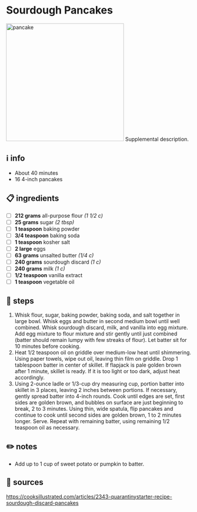 # Sourdough Pancakes
<img src="https://res.cloudinary.com/hksqkdlah/image/upload/v1/CIO%20Web%20Articles/AJ_Sourdough/flapjacks3" alt="pancake" width="320"/>  
Supplemental description.  

## ℹ️ info
* About 40 minutes  
* 16 4-inch pancakes  

## 📋 ingredients
- [ ] **212	grams**	all-purpose flour *(1 1/2 c)*
- [ ] **25	grams**	sugar *(2 tbsp)*
- [ ] **1	teaspoon**	baking powder
- [ ] **3/4	teaspoon**	baking soda
- [ ] **1	teaspoon**	kosher salt
- [ ] **2	large**	eggs
- [ ] **63	grams**	unsalted butter *(1/4 c)*
- [ ] **240	grams**	sourdough discard *(1 c)*
- [ ] **240	grams**	milk *(1 c)*
- [ ] **1/2	teaspoon**	vanilla extract
- [ ] **1	teaspoon**	vegetable oil

## 🔪 steps
1. Whisk flour, sugar, baking powder, baking soda, and salt together in large bowl. Whisk eggs and butter in second medium bowl until well combined. Whisk sourdough discard, milk, and vanilla into egg mixture. Add egg mixture to flour mixture and stir gently until just combined (batter should remain lumpy with few streaks of flour). Let batter sit for 10 minutes before cooking.
2. Heat 1/2 teaspoon oil on griddle over medium-low heat until shimmering. Using paper towels, wipe out oil, leaving thin film on griddle. Drop 1 tablespoon batter in center of skillet. If flapjack is pale golden brown after 1 minute, skillet is ready. If it is too light or too dark, adjust heat accordingly.
3. Using 2-ounce ladle or 1/3-cup dry measuring cup, portion batter into skillet in 3 places, leaving 2 inches between portions. If necessary, gently spread batter into 4-inch rounds. Cook until edges are set, first sides are golden brown, and bubbles on surface are just beginning to break, 2 to 3 minutes. Using thin, wide spatula, flip pancakes and continue to cook until second sides are golden brown, 1 to 2 minutes longer. Serve. Repeat with remaining batter, using remaining 1/2 teaspoon oil as necessary.


## ✏️ notes
* Add up to 1 cup of sweet potato or pumpkin to batter.

## 🔗 sources
https://cooksillustrated.com/articles/2343-quarantinystarter-recipe-sourdough-discard-pancakes  
